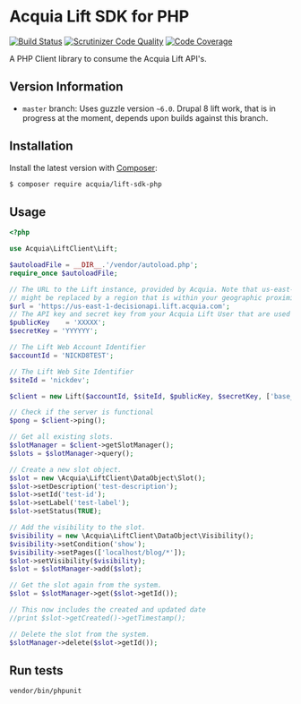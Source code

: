 # Acquia Lift SDK for PHP

[![Build Status](https://travis-ci.org/acquia/lift-sdk-php.svg)](https://travis-ci.org/acquia/lift-sdk-php) [![Scrutinizer Code Quality](https://scrutinizer-ci.com/g/acquia/lift-sdk-php/badges/quality-score.png?b=master)](https://scrutinizer-ci.com/g/acquia/lift-sdk-php/?branch=master) [![Code Coverage](https://scrutinizer-ci.com/g/acquia/lift-sdk-php/badges/coverage.png?b=master)](https://scrutinizer-ci.com/g/acquia/lift-sdk-php/?branch=master)

A PHP Client library to consume the Acquia Lift API's.

## Version Information

* `master` branch: Uses guzzle version `~6.0`. Drupal 8 lift work, that is in progress at the moment, depends upon builds against this branch.

## Installation

Install the latest version with [Composer](https://getcomposer.org/):

```bash
$ composer require acquia/lift-sdk-php
```

## Usage

```php
<?php

use Acquia\LiftClient\Lift;

$autoloadFile = __DIR__.'/vendor/autoload.php';
require_once $autoloadFile;

// The URL to the Lift instance, provided by Acquia. Note that us-east-1
// might be replaced by a region that is within your geographic proximity.
$url = 'https://us-east-1-decisionapi.lift.acquia.com';
// The API key and secret key from your Acquia Lift User that are used to authenticate requests to Acquia Lift.
$publicKey    = 'XXXXX';
$secretKey = 'YYYYYY';

// The Lift Web Account Identifier
$accountId = 'NICKD8TEST';

// The Lift Web Site Identifier
$siteId = 'nickdev';

$client = new Lift($accountId, $siteId, $publicKey, $secretKey, ['base_url' => $url]);

// Check if the server is functional
$pong = $client->ping();

// Get all existing slots.
$slotManager = $client->getSlotManager();
$slots = $slotManager->query();

// Create a new slot object.
$slot = new \Acquia\LiftClient\DataObject\Slot();
$slot->setDescription('test-description');
$slot->setId('test-id');
$slot->setLabel('test-label');
$slot->setStatus(TRUE);

// Add the visibility to the slot.
$visibility = new \Acquia\LiftClient\DataObject\Visibility();
$visibility->setCondition('show');
$visibility->setPages(['localhost/blog/*']);
$slot->setVisibility($visibility);
$slot = $slotManager->add($slot);

// Get the slot again from the system.
$slot = $slotManager->get($slot->getId());

// This now includes the created and updated date
//print $slot->getCreated()->getTimestamp();

// Delete the slot from the system.
$slotManager->delete($slot->getId());
```

## Run tests

```bash
vendor/bin/phpunit
```
